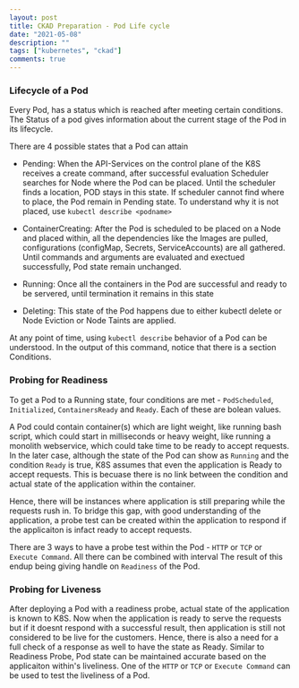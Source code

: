 ```yaml
---
layout: post
title: CKAD Preparation - Pod Life cycle
date: "2021-05-08"
description: ""
tags: ["kubernetes", "ckad"]
comments: true
---
```

<!-- Post Content -->

### Lifecycle of a Pod

Every Pod, has a status which is reached after meeting certain conditions. The Status of a pod gives information about the current stage of the Pod in its lifecycle.

There are 4 possible states that a Pod can attain

- Pending: When the API-Services on the control plane of the K8S receives a create command, after successful evaluation Scheduler searches for Node where the Pod can be placed. Until the scheduler finds a location, POD stays in this state. If scheduler cannot find where to place, the Pod remain in Pending state. To understand why it is not placed, use `kubectl describe <podname>` 

- ContainerCreating: After the Pod is scheduled to be placed on a Node and placed within, all the dependencies like the Images are pulled, configurations (configMap, Secrets, ServiceAccounts) are all gathered. Until commands and arguments are evaluated and exectued successfully, Pod state remain unchanged. 

- Running: Once all the containers in the Pod are successful and ready to be servered, until termination it remains in this state

- Deleting: This state of the Pod happens due to either kubectl delete or Node Eviction or Node Taints are applied. 

At any point of time, using `kubectl describe` behavior of a Pod can be understood. In the output of this command, notice that there is a section Conditions. 

### Probing for Readiness 

To get a Pod to a Running state, four conditions are met - `PodScheduled`, `Initialized`, `ContainersReady` and `Ready`. Each of these are bolean values. 

A Pod could contain container(s) which are light weight, like running bash script, which could start in milliseconds or heavy weight, like running a monolith webservice, which could take time to be ready to accept requests. In the later case, although the state of the Pod can show as `Running` and the condition `Ready` is true, K8S assumes that even the application is Ready to accept requests. This is becuase there is no link between the condition and actual state of the application within the container. 

Hence, there will be instances where application is still preparing while the requests rush in. To bridge this gap, with good understanding of the application, a probe test can be created within the application to respond if the applicaiton is infact ready to accept requests. 

There are 3 ways to have a probe test within the Pod - `HTTP` or `TCP` or `Execute Command`. All there can be combined with interval The result of this endup being giving handle on `Readiness` of the Pod. 

### Probing for Liveness

After deploying a Pod with a readiness probe, actual state of the application is known to K8S. Now when the application is ready to serve the requests but if it doesnt respond with a successful result, then application is still not considered to be live for the customers. Hence, there is also a need for a full check of a response as well to have the state as Ready. Similar to Readiness Probe, Pod state can be maintained accurate based on the applicaiton within's liveliness. One of the `HTTP` or `TCP` or `Execute Command` can be used to test the liveliness of a Pod.

